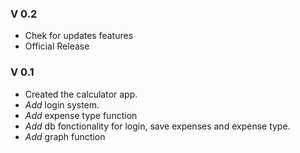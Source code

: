 ### V 0.2
- Chek for updates features
- Official Release
### V 0.1
- Created the calculator app.
- *Add* login system.
- *Add* expense type function
- *Add* db fonctionality for login, save expenses and expense type.
- *Add* graph function
